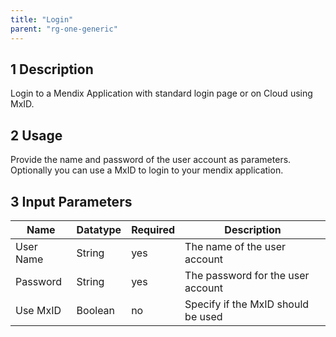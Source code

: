 ```yaml
---
title: "Login"
parent: "rg-one-generic"
---
```


## 1 Description

Login to a Mendix Application with standard login page or on Cloud using MxID.

## 2 Usage

Provide the name and password of the user account as parameters.
Optionally you can use a MxID to login to your mendix application.

## 3 Input Parameters

Name | Datatype | Required | Description
--- | --- | --- | ---
User Name | String | yes | The name of the user account
Password | String |yes | The password for the user account
Use MxID | Boolean | no | Specify if the MxID should be used
